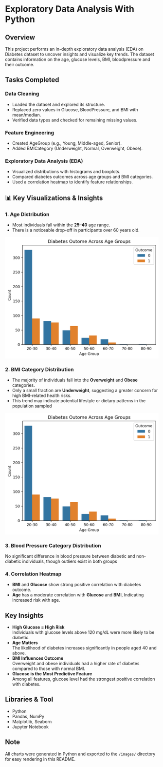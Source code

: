 # Exploratory Data Analysis With Python

## Overview

This project performs an in-depth exploratory data analysis (EDA) on Diabetes dataset to uncover insights and visualize key trends. The dataset contains information on the age, glucose levels, BMI, bloodpressure and their outcome.

## Tasks Completed

### Data Cleaning
- Loaded the dataset and explored its structure.
- Replaced zero values in Glucose, BloodPressure, and BMI with mean/median.
- Verified data types and checked for remaining missing values.

### Feature Engineering
- Created AgeGroup (e.g., Young, Middle-aged, Senior).
- Added BMICategory (Underweight, Normal, Overweight, Obese).

### Exploratory Data Analysis (EDA)
- Visualized distributions with histograms and boxplots.
- Compared diabetes outcomes across age groups and BMI categories.
- Used a correlation heatmap to identify feature relationships.

## 📊 Key Visualizations & Insights

### 1. Age Distribution

- Most individuals fall within the **25–40** age range.
- There is a noticeable drop-off in participants over 60 years old.
  
![Age Group](https://github.com/Kanu-Calista/Diabetes-EDA-project/blob/main/Project/Images/Diabetes_Outome_Across_Age_Groups.png?raw=true)

### 2. BMI Category Distribution

- The majority of individuals fall into the **Overweight** and **Obese** categories.
- Only a small fraction are **Underweight**, suggesting a greater concern for high BMI-related health risks.
- This trend may indicate potential lifestyle or dietary patterns in the population sampled

![BMI Category](https://github.com/Kanu-Calista/Diabetes-EDA-project/blob/main/Project/Images/Diabetes_Outome_Across_Age_Groups.png?raw=true)

### 3. Blood Pressure Category Distribution

No significant difference in blood pressure between diabetic and non-diabetic individuals, though outliers exist in both groups


### 4. Correlation Heatmap

- **BMI** and **Glucose** show strong positive correlation with diabetes outcome.
- **Age** has a moderate correlation with **Glucose** and **BMI**, Indicating increased risk with age.

## Key Insights 

- **High Glucose = High Risk**  
  Individuals with glucose levels above 120 mg/dL were more likely to be diabetic.
- **Age Matters**  
  The likelihood of diabetes increases significantly in people aged 40 and above.
- **BMI Influences Outcome**  
  Overweight and obese individuals had a higher rate of diabetes compared to those with normal BMI.
- **Glucose is the Most Predictive Feature**  
  Among all features, glucose level had the strongest positive correlation with diabetes.

## Libraries & Tool

- Python 
- Pandas, NumPy
- Matplotlib, Seaborn
- Jupyter Notebook

## Note

All charts were generated in Python and exported to the `/images/` directory for easy rendering in this README.
